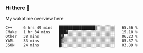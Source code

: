 ### Hi there 👋

<!--
**Jassy930/Jassy930** is a ✨ _special_ ✨ repository because its `README.md` (this file) appears on your GitHub profile.

Here are some ideas to get you started:

- 🔭 I’m currently working on ...
- 🌱 I’m currently learning ...
- 👯 I’m looking to collaborate on ...
- 🤔 I’m looking for help with ...
- 💬 Ask me about ...
- 📫 How to reach me: ...
- 😄 Pronouns: ...
- ⚡ Fun fact: ...
-->

My wakatime overview here
<!--START_SECTION:waka-->
```text
C++     6 hrs 49 mins   ████████████████▒░░░░░░░░   65.56 % 
CMake   1 hr 34 mins    ███▓░░░░░░░░░░░░░░░░░░░░░   15.18 % 
Other   38 mins         █▓░░░░░░░░░░░░░░░░░░░░░░░   06.23 % 
YAML    33 mins         █▒░░░░░░░░░░░░░░░░░░░░░░░   05.37 % 
JSON    24 mins         █░░░░░░░░░░░░░░░░░░░░░░░░   03.89 % 
```
<!--END_SECTION:waka-->
